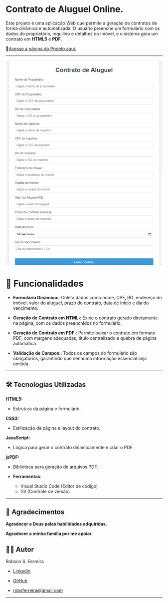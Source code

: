 # Contrato de Aluguel Online.

Este projeto é uma aplicação Web que permite a geração de contratos de forma dinâmica e automatizada. O usuário preenche um formulário com os dados do proprietário, inquilino e detalhes do imóvel, e o sistema gera um contrato em **HTML5** e **PDF**.

 <!-- [🔗 Acesse a página do Projeto aqui.](https://robsferreira.github.io/contratonline) -->

 🔗<a href='https://robsferreira.github.io/contratonline/' target="_blank">Acesse a página do Projeto aqui.</a>

---

![preview](preview.png)

# 🚀 Funcionalidades

- **Formulário Dinâmico:**: Coleta dados como nome, CPF, RG, endereço do imóvel, valor do aluguel, prazo do contrato, data de início e dia do vencimento.

- **Geração de Contrato em HTML:**: Exibe o contrato gerado diretamente na página, com os dados preenchidos no formulário.

- **Geração de Contrato em PDF:**: Permite baixar o contrato em formato PDF, com margens adequadas, título centralizado e quebra de página automática.

- **Validação de Campos:**: Todos os campos do formulário são obrigatórios, garantindo que nenhuma informação essencial seja omitida.
---
## 🛠️ Tecnologias Utilizadas

**HTML5:**
- Estrutura da página e formulário.

**CSS3:**
- Estilização da página e layout do contrato.

**JavaScript:**

- Lógica para gerar o contrato dinamicamente e criar o PDF.

**jsPDF:**
- Biblioteca para geração de arquivos PDF.

- **Ferramentas**:
  - Visual Studio Code (Editor de código)
  - Git (Controle de versão)

---

## 🙏 Agradecimentos
**Agradecer a Deus pelas habilidades adquiridas.**

**Agradecer a minha família por me apoiar.**

## 👨‍💻 Autor
Robson S. Ferreira
- [LinkedIn](https://www.linkedin.com/in/robson-ferreira-6539692b/)

- [GitHub](https://www.linkedin.com/in/robson-ferreira-6539692b/)

- [robsferreira@gmail.com](mailto:robsferreira@gmail.com)
---
